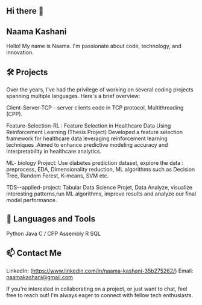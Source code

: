 ## Hi there 👋
## Naama Kashani
Hello! My name is Naama. I'm passionate about code, technology, and innovation.
## 🛠️ Projects
Over the years, I've had the privilege of working on several coding projects spanning multiple languages. Here's a brief overview:

Client-Server-TCP - server clients code in TCP protocol, Multithreading (CPP).

Feature-Selection-RL : Feature Selection in Healthcare Data Using Reinforcement Learning (Thesis Project)
Developed a feature selection framework for healthcare data leveraging reinforcement learning techniques .Aimed to enhance predictive modeling accuracy and interpretability in healthcare analytics.

ML- biology Project:
Use diabetes prediction dataset, explore the data : preprocess, EDA, Dimensionality reduction, ML algorithms such as Decision Tree, Random Forest, K-means, SVM etc.

TDS--applied-project: Tabular Data Science Projet, Data Analyze, visualize interesting patterns,run ML algorithms,  improve results and analyze our final model performance.

## 🚀 Languages and Tools
Python 
Java
C / CPP
Assembly 
R
SQL
## 📫 Contact Me
LinkedIn: (https://www.linkedin.com/in/naama-kashani-35b275262/)
Email: naamakashani@gmail.com

If you're interested in collaborating on a project, or just want to chat, feel free to reach out! I'm always eager to connect with fellow tech enthusiasts.
